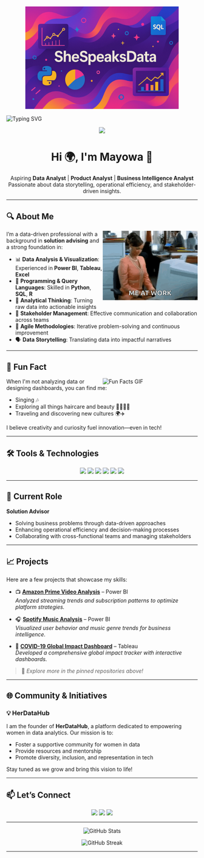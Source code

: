 
#  

<p align="center">
  <img src="https://github.com/SheSpeaksData/SheSpeaksData/blob/4d6a33751ccf0a8a9e5d60e1dfad8a377440b007/Modern-she-speaks-data.png?raw=true" alt="SheSpeaksData Banner" width= 80% />
</p>


<img src="https://readme-typing-svg.herokuapp.com?font=Jetbrains+mono&size=32&duration=3000&color=33FF33&center=true&vCenter=true&width=800&lines=Hey..+I'm+Mayowa+Aka+SheSpeaksData;This+is..;..my+Github..;" alt="Typing SVG"/>

</div>


<p align="center">
  <img src="https://media.giphy.com/media/UEGwYCVTBFa9tJEf66/giphy.gif?cid=ecf05e47q8vfzy6nyq12dlj79x497ajb8wum2s4bv28o299c&ep=v1_gifs_search&rid=giphy.gif&ct=g" width="20%" />
</p>


<h1 align="center">Hi 🌍, I'm Mayowa 👋</h1>

<p align="center">
  Aspiring <strong>Data Analyst</strong> | <strong>Product Analyst</strong> | <strong>Business Intelligence Analyst</strong><br>
  Passionate about data storytelling, operational efficiency, and stakeholder-driven insights.
</p>

---

## 🔍 About Me

<img src="https://raw.githubusercontent.com/SheSpeaksData/SheSpeaksData/556965352a98772a975a5f31b93d0cad9d12e624/typing-computer.gif" align="right" width="250" alt="Me at work gif" />

I’m a data-driven professional with a background in **solution advising** and a strong foundation in:

- 📊 **Data Analysis & Visualization**: Experienced in **Power BI**, **Tableau**, **Excel**
- 🧮 **Programming & Query Languages**: Skilled in **Python**, **SQL**, **R**
- 🧠 **Analytical Thinking**: Turning raw data into actionable insights
- 🤝 **Stakeholder Management**: Effective communication and collaboration across teams
- 🔁 **Agile Methodologies**: Iterative problem-solving and continuous improvement
- 🗣️ **Data Storytelling**: Translating data into impactful narratives



---

## 🎤 Fun Fact


  <img src="https://media.giphy.com/media/v1.Y2lkPTc5MGI3NjExMnM3ZDN4OXNwdjlubWs0bTg2ZjA5b2lhMXg0aHlnMTI5ZXU3ZWtpNSZlcD12MV9naWZzX3NlYXJjaCZjdD1n/lgeAjEEz7fj15LCIBZ/giphy.gif" align="right" width="250" alt="Fun Facts GIF" />

When I'm not analyzing data or designing dashboards, you can find me:

- Singing 🎶  
- Exploring all things haircare and beauty 💇🏾‍♀️💄  
- Traveling and discovering new cultures 🌍✈️  

I believe creativity and curiosity fuel innovation—even in tech!

---

## 🛠️ Tools & Technologies

<p align="center">
  <img src="https://img.shields.io/badge/Python-3776AB?style=for-the-badge&logo=python&logoColor=white" />
  <img src="https://img.shields.io/badge/SQL-4479A1?style=for-the-badge&logo=mysql&logoColor=white" />
  <img src="https://img.shields.io/badge/R-276DC3?style=for-the-badge&logo=r&logoColor=white" />
  <img src="https://img.shields.io/badge/Tableau-E97627?style=for-the-badge&logo=tableau&logoColor=white" />
  <img src="https://img.shields.io/badge/Power BI-F2C811?style=for-the-badge&logo=powerbi&logoColor=black" />
  <img src="https://img.shields.io/badge/Agile-FF6F61?style=for-the-badge" />
</p>

---

## 💼 Current Role

**Solution Advisor**  
- Solving business problems through data-driven approaches  
- Enhancing operational efficiency and decision-making processes  
- Collaborating with cross-functional teams and managing stakeholders  

---

## 📈 Projects

Here are a few projects that showcase my skills:

- 📺 **[Amazon Prime Video Analysis](https://github.com/SheSpeaksData/Amazon-Power-BI-Dashboard)** – Power BI  
  _Analyzed streaming trends and subscription patterns to optimize platform strategies._

- 🎧 **[Spotify Music Analysis](https://github.com/SheSpeaksData/Spotify-Music-Analysis)** – Power BI  
  _Visualized user behavior and music genre trends for business intelligence._

- 🦠 **[COVID-19 Global Impact Dashboard](https://github.com/SheSpeaksData/Covid-19-Analysis-Tableau-Dashboard)** – Tableau  
  _Developed a comprehensive global impact tracker with interactive dashboards._

> 📌 _Explore more in the pinned repositories above!_

---

## 🌐 Community & Initiatives

### 💡 HerDataHub

I am the founder of **HerDataHub**, a platform dedicated to empowering women in data analytics. Our mission is to:

- Foster a supportive community for women in data  
- Provide resources and mentorship  
- Promote diversity, inclusion, and representation in tech  

Stay tuned as we grow and bring this vision to life!

---

## 📫 Let’s Connect

<p align="center">
  <a href="https://www.linkedin.com/in/mayowaadebambo/"><img src="https://img.shields.io/badge/LinkedIn-0077B5?style=for-the-badge&logo=linkedin&logoColor=white" /></a>
  <a href="mailto:mayowaadebambo@gmail.com"><img src="https://img.shields.io/badge/Email-D14836?style=for-the-badge&logo=gmail&logoColor=white" /></a>
  <a href="https://github.com/SheSpeaksData"><img src="https://img.shields.io/badge/GitHub-121212?style=for-the-badge&logo=github&logoColor=white" /></a>
</p>

---

<p align="center">
  <img src="https://github-readme-stats.vercel.app/api?username=SheSpeaksData&show_icons=true&theme=radical" alt="GitHub Stats" />
</p>

<p align="center">
  <img src="https://github-readme-streak-stats.herokuapp.com/?user=SheSpeaksData&theme=radical" alt="GitHub Streak" />
</p>

---
